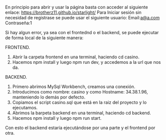 En principio para abrir y usar la página basta con acceder al siguiente enlace:
https://brotherz11.github.io/starlight/
Para Iniciar sesión sin necesidad de registrase se puede usar el siguiente usuario:
Email:a@a.com
Contraseña:1

Si hay algun error, ya sea con el frontednd o el backend, se puede ejecutar de forma local de la siguiente manera:

FRONTEND.

1. Abrir la carpeta frontend en una terminal, haciendo cd casino.
2. Hacemos npm install y luego npm run dev, y accedemos a la url que nos da.

BACKEND.

1. Primero abrimos MySql Workbench, creamos una conexión.
2. Introducimos como nombre: casino y como Hostname: 34.38.1.96, manteniendo lo demás por defecto.
3. Copiamos el script casino.sql que está en la raiz del proyecto y lo ejecutamos.
4. Abrimos la barpeta backend en una terminal, haciendo cd backend.
5. Hacemos npm install y luego npm run start.

Con esto el backend estaría ejecutándose por una parte y el frontend por otra.
